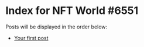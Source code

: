 # Index for NFT World #6551
Posts will be displayed in the order below:

- [Your first post](./001-first.md)

